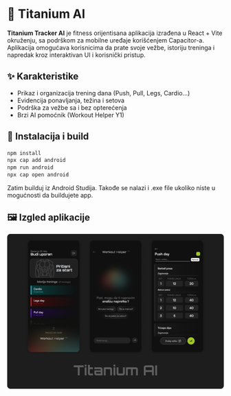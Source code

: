 
# 📱 Titanium AI

**Titanium Tracker AI** je fitness orijentisana aplikacija izrađena u React + Vite okruženju, sa podrškom za mobilne uređaje korišćenjem Capacitor-a. Aplikacija omogućava korisnicima da prate svoje vežbe, istoriju treninga i napredak kroz interaktivan UI i korisnički pristup.

## ✨ Karakteristike
- Prikaz i organizacija trening dana (Push, Pull, Legs, Cardio...)
- Evidencija ponavljanja, težina i setova
- Podrška za vežbe sa i bez opterećenja
- Brzi AI pomoćnik (Workout Helper Y1)

## 📲 Instalacija i build

```bash
npm install
npx cap add android
npm run android
npx cap open android
```
Zatim builduj iz Android Studija.
Takođe se nalazi i .exe file ukoliko niste u mogućnosti da buildujete app.

## 🖼️ Izgled aplikacije

![image alt](https://github.com/mitic52/titanium-ai/blob/main/banner.png?raw=true)

